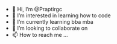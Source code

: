 - 👋 Hi, I’m @Praptirgc
- 👀 I’m interested in learning how to code
- 🌱 I’m currently learning bba mba
- 💞️ I’m looking to collaborate on 
- 📫 How to reach me ...

<!---
Praptirgc/Praptirgc is a ✨ special ✨ repository because its `README.md` (this file) appears on your GitHub profile.
You can click the Preview link to take a look at your changes.
--->
